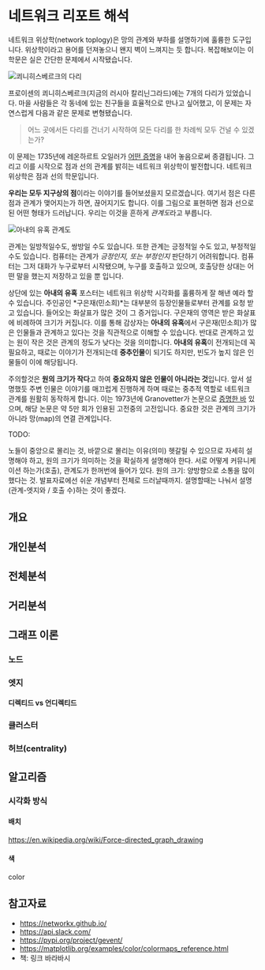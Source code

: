 # 네트워크 리포트 해석
네트워크 위상학(network toplogy)은 망의 관계와 부하를 설명하기에 훌륭한 도구입니다. 위상학이라고 용어를 던져놓으니 왠지 벽이 느껴지는 듯 합니다. 복잡해보이는 이 학문은 실은 간단한 문제에서 시작됐습니다.

![쾨니히스베르크의 다리](http://mblogthumb2.phinf.naver.net/MjAxODA3MTNfMjk3/MDAxNTMxNDc5NTkyMTkx.iE2fwJHadMdpTBDP8ZU97UqhV3rOiqVIJE4Ug3C5R5Ug.CVxwmkOtlc8-CqIDcs_jFPDaoOre6iEsFC5VHowEYhkg.JPEG.galaxyenergy/1531479591997.jpg?type=w800)

프로이센의 쾨니히스베르크(지금의 러시아 칼리닌그라드)에는 7개의 다리가 있었습니다. 마을 사람들은 각 동네에 있는 친구들을 효율적으로 만나고 싶어했고, 이 문제는 자연스럽게 다음과 같은 문제로 변형됐습니다.

> 어느 곳에서든 다리를 건너기 시작하여 모든 다리를 한 차례씩 모두 건널 수 있겠는가?

이 문제는 1735년에 레온하르트 오일러가 [어떤 증명](https://ko.wikipedia.org/wiki/%EC%BE%A8%EB%8B%88%ED%9E%88%EC%8A%A4%EB%B2%A0%EB%A5%B4%ED%81%AC%EC%9D%98_%EB%8B%A4%EB%A6%AC_%EB%AC%B8%EC%A0%9C)을 내어 놓음으로써 종결됩니다. 그리고 이를 시작으로 점과 선의 관계를 밝히는 네트워크 위상학이 발전합니다. 네트워크 위상학은 점과 선의 학문입니다.

**우리는 모두 지구상의 점**이라는 이야기를 들어보셨을지 모르겠습니다. 여기서 점은 다른 점과 관계가 맺어지는가 하면, 끊어지기도 합니다. 이를 그림으로 표현하면 점과 선으로 된 어떤 형태가 드러납니다. 우리는 이것을 흔하게 *관계도*라고 부릅니다.

![아내의 유혹 관계도](http://cfs12.tistory.com/image/17/tistory/2009/02/03/22/14/4988433ad5368)

관계는 일방적일수도, 쌍방일 수도 있습니다. 또한 관계는 긍정적일 수도 있고, 부정적일 수도 있습니다. 컴퓨터는 관계가 *긍정인지, 또는 부정인지* 판단하기 어려워합니다. 컴퓨터는 그저 대화가 누구로부터 시작됐으며, 누구를 호출하고 있으며, 호출당한 상대는 어떤 말을 했는지 저장하고 있을 뿐 입니다.

상단에 있는 **아내의 유혹** 포스터는 네트워크 위상학 시각화를 훌륭하게 잘 해낸 예라 할 수 있습니다. 주인공인 *구은재(민소희)*는 대부분의 등장인물들로부터 관계를 요청 받고 있습니다. 들어오는 화살표가 많은 것이 그 증거입니다. 구은재의 영역은 받은 화살표에 비례하여 크기가 커집니다. 이를 통해 감상자는 **아내의 유혹**에서 구은재(민소희)가 많은 인물들과 관계하고 있다는 것을 직관적으로 이해할 수 있습니다. 반대로 관계하고 있는 원이 작은 것은 관계의 정도가 낮다는 것을 의미합니다. **아내의 유혹**이 전개되는데 꼭 필요하고, 때로는 이야기가 전개되는데 **중추인물**이 되기도 하지만, 빈도가 높지 않은 인물들이 이에 해당됩니다.

주의할것은 **원의 크기가 작다**고 하여 **중요하지 않은 인물이 아니라는 것**입니다. 앞서 설명했듯 주변 인물은 이야기를 매끄럽게 진행하게 하며 때로는 중추적 역할로 네트워크 관계를 원활히 동작하게 합니다. 이는 1973년에 Granovetter가 논문으로 [증명한 바](https://sociology.stanford.edu/sites/default/files/publications/the_strength_of_weak_ties_and_exch_w-gans.pdf) 있으며, 해당 논문은 약 5만 회가 인용된 고전중의 고전입니다. 중요한 것은 관계의 크기가 아니라 망(map)의 연결 관계입니다.

TODO:


노들이 중앙으로 몰리는 것, 바깥으로 몰리는 이유(의미) 헷갈릴 수 있으므로 자세히 설명해야 하고,
원의 크기가 의미하는 것을 확실하게 설명해야 한다.
서로 어떻게 커뮤니케이션 하는가(호출), 관계도가 한꺼번에 들어가 있다.
원의 크기: 양방향으로 소통을 많이 했다는 것.
발표자료에선 
쉬운 개념부터 전체로 드러날때까지.
설명할때는 나눠서 설명(관계-엣지와 / 호출 수)하는 것이 좋겠다.
## 개요
## 개인분석
## 전체분석
## 거리분석
## 그래프 이론
### 노드
### 엣지
#### 디렉티드 vs 언디렉티드
### 클러스터
### 허브(centrality)
## 알고리즘
### 시각화 방식
#### 배치
https://en.wikipedia.org/wiki/Force-directed_graph_drawing
#### 색
color
## 참고자료
* https://networkx.github.io/
* https://api.slack.com/
* https://pypi.org/project/gevent/
* https://matplotlib.org/examples/color/colormaps_reference.html
* 책: 링크 바라바시